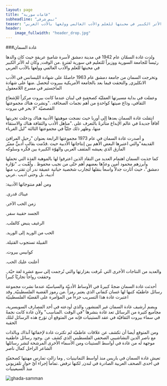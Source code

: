 ```yaml
---
layout: page
title: "قامات سورية"
subheadline: "نبض شرقي"
teaser: "ولدت غادة السمّان عام 1942 في مدينة دمشق لأسرة شاميةٍ عريقةٍ حيث كان والدها رئيساً للجامعة السورية ووزيراً للتعليم في سورية لفترةٍ من الوقت, وكان له الأثر الكبير في محبتها للعلم والأدب العالمي وولعها بالأدب العربي"
header:
    image_fullwidth: "header_drop.jpg"
---
```


###غادة السمان

ولدت غادة السمّان عام 1942 في مدينة دمشق لأسرة شاميةٍ عريقةٍ حيث كان والدها رئيساً للجامعة السورية ووزيراً للتعليم في سورية لفترةٍ .من الوقت, وكان له الأثر الكبير في محبتها للعلم والأدب العالمي وولعها بالأدب العربي

وتخرجت السمان من جامعة دمشق عام 1963 حاصلةً على شهادة الليسانس في الأدب الانكليزي, والتحقت فيما بعد بالجامعة الأمريكية ببيروت لتحصل .منها على شهادة الماجستير في مسرح اللامعقول

وعملت في بداية مسيرتها العمليّة كصحفيةٍ في لبنان عندما كانت بيروت مركزاً للإشعاع الثقافي، وذاع صيتها كواحدةٍ من أهم نجمات الصحافة، ."ونشرت هناك مجموعتها القصصيّة "لا بحر في بيروت

انتقلت غادة السمان بعدها إلى أوربا حيث نضجت موهبتها الأدبية هناك ودخلت تجربتها آفاقاً جديدةً في عالم الإبداع متأثرةً بالتعرف على ."مناهل الأدب والثقافة هناك والاستقاء منها، وظهر ذلك جليّاً في مجموعتها الثالثة "ليل الغرباء

و أصدرت غادة السمان في عام 1973 مجموعتها الرابعة بعنوان "رحيل المرافئ القديمة"والتي اعتبرها البعض الأهم بين إنتاجاتها الأدبية حيث .قدّمت بقالبٍ أدبيٍّ مميّز المأزق الذي يعيشه المثقف العربي والهوّة الكبيرة بين فكره وسلوكه

كما جذبت السمان اهتمام العديد من النقاد الذين اعترفوا لها بالموهبة الفذة التي تحملها وأبرزهم محمود أمين وعدّها بعضهم أهم حتّى من نجيب محفوظ . ولُقّبت بـ "نوّارة دمشق"، حيث أثارت جدلاً واسعاً بنقلها لتجارب شخصية حياتية عميقة ندر أن تقترب منها أديبة، بل وحتى أديب .عربي

:ومن أهم منتوجاتها الأدبية

.عيناك قدري

.زمن الحب الآخر

.الجسد حقيبة سفر

.الرغيف ينبض كالقلب

.الحب من الوريد إلى الوريد

.القبيلة تستجوب القتيلة

.كوابيس بيروت

.أعلنت عليك الحب

.والعديد من النتاجات الأخرى التي عُرفت بغزارتها والتي تُرجمت إلى سبع عشرة لغة حيّة, وحققت رواجاً تجاريّاَ كبيراَ


أحدثت غادة السمان ضجةً كبيرةً في الأوساط الأدبيّة والسياسيّة عندما نشرت مجموعة رسائل عاطفيّة كتبها لها غسان كنفاني الذي يعتبر رمزاً .من رموز القضية الفلسطينيّة, وقد اعتبرت غادة هذا التسريب جزءاً من المؤامرة على القضيّة الفلسطينيّة

ويضم أرشيف غادة السمان غير المنشور، والذي أودعته في أحد المصارف السويسرية، مجاميع كثيرة من الرسائل تعد غادة بنشرها "في الوقت .المناسب" ولأن غادة كانت نجمةً في سماء بيروت الثقافيّة في عقد الستينيات فإنه من المتوقع أن تؤرخ هذه الرسائل لتلك الحقبة


ومن المتوقع أيضا أن تكشف عن علاقات عاطفيّة لم تكترث غادة لإخفائها آنذاك وبالذات مع ناصر الدين النشاشيبي الصحفي الفلسطيني الذي كشف عن .وجود رسائل عاطفية موجهة له من غادة في أواسط الستينات ومن الأسماء الأخرى المرشحة لنشر رسائلها الشاعر الراحل كمال ناصر

تعيش غادة السمان في باريس منذ أواسط الثمانينيات , وما زالت تمارس مهنتها كصحفيّةٍ في احدى الصحف العربية الصادرة في لندن, لكنها ترفض .تماماً إجراء أيّ حوارٍ تلفزيوني منذ السبعينيات

<img src="{{ site.url }}/images/ghada-samman.jpeg" alt="ghada-samman"/>

